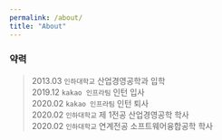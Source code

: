 ```yaml
---
permalink: /about/
title: "About"
---
```


### 약력
> 2013.03   `인하대학교` 산업경영공학과 입학<br>
2019.12   `kakao 인프라팀` 인턴 입사<br>
2020.02   `kakao 인프라팀` 인턴 퇴사<br>
2020.02   `인하대학교` 제 1전공 산업경영공학 학사<br>
2020.02   `인하대학교` 연계전공 소프트웨어융합공학 학사<br>
